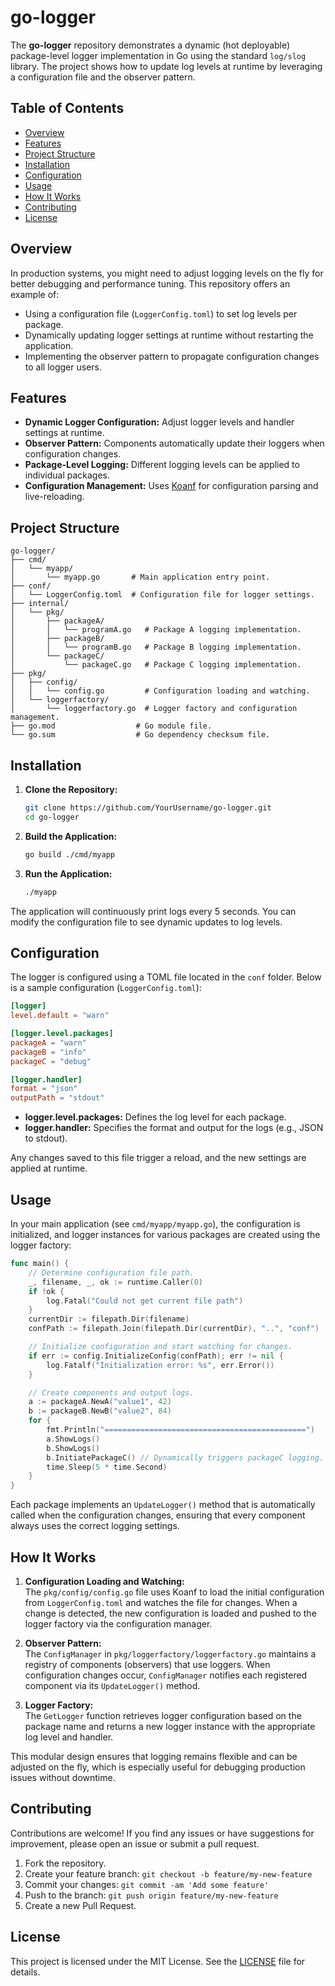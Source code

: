 
# go-logger

The **go-logger** repository demonstrates a dynamic (hot deployable) package-level logger implementation in Go using the standard `log/slog` library. The project shows how to update log levels at runtime by leveraging a configuration file and the observer pattern.

## Table of Contents

- [Overview](#overview)
- [Features](#features)
- [Project Structure](#project-structure)
- [Installation](#installation)
- [Configuration](#configuration)
- [Usage](#usage)
- [How It Works](#how-it-works)
- [Contributing](#contributing)
- [License](#license)

## Overview

In production systems, you might need to adjust logging levels on the fly for better debugging and performance tuning. This repository offers an example of:
- Using a configuration file (`LoggerConfig.toml`) to set log levels per package.
- Dynamically updating logger settings at runtime without restarting the application.
- Implementing the observer pattern to propagate configuration changes to all logger users.

## Features

- **Dynamic Logger Configuration:** Adjust logger levels and handler settings at runtime.
- **Observer Pattern:** Components automatically update their loggers when configuration changes.
- **Package-Level Logging:** Different logging levels can be applied to individual packages.
- **Configuration Management:** Uses [Koanf](https://github.com/knadh/koanf) for configuration parsing and live-reloading.

## Project Structure

```plaintext
go-logger/
├── cmd/
│   └── myapp/
│       └── myapp.go       # Main application entry point.
├── conf/
│   └── LoggerConfig.toml  # Configuration file for logger settings.
├── internal/
│   └── pkg/
│       ├── packageA/
│       │   └── programA.go   # Package A logging implementation.
│       ├── packageB/
│       │   └── programB.go   # Package B logging implementation.
│       └── packageC/
│           └── packageC.go   # Package C logging implementation.
├── pkg/
│   ├── config/
│   │   └── config.go         # Configuration loading and watching.
│   └── loggerfactory/
│       └── loggerfactory.go  # Logger factory and configuration management.
├── go.mod                  # Go module file.
└── go.sum                  # Go dependency checksum file.
```

## Installation

1. **Clone the Repository:**

   ```bash
   git clone https://github.com/YourUsername/go-logger.git
   cd go-logger
   ```

2. **Build the Application:**

   ```bash
   go build ./cmd/myapp
   ```

3. **Run the Application:**

   ```bash
   ./myapp
   ```

The application will continuously print logs every 5 seconds. You can modify the configuration file to see dynamic updates to log levels.

## Configuration

The logger is configured using a TOML file located in the `conf` folder. Below is a sample configuration (`LoggerConfig.toml`):

```toml
[logger]
level.default = "warn"

[logger.level.packages]
packageA = "warn"
packageB = "info"
packageC = "debug"

[logger.handler]
format = "json"
outputPath = "stdout"
```

- **logger.level.packages:** Defines the log level for each package.
- **logger.handler:** Specifies the format and output for the logs (e.g., JSON to stdout).

Any changes saved to this file trigger a reload, and the new settings are applied at runtime.

## Usage

In your main application (see `cmd/myapp/myapp.go`), the configuration is initialized, and logger instances for various packages are created using the logger factory:

```go
func main() {
    // Determine configuration file path.
    _, filename, _, ok := runtime.Caller(0)
    if !ok {
        log.Fatal("Could not get current file path")
    }
    currentDir := filepath.Dir(filename)
    confPath := filepath.Join(filepath.Dir(currentDir), "..", "conf")

    // Initialize configuration and start watching for changes.
    if err := config.InitializeConfig(confPath); err != nil {
        log.Fatalf("Initialization error: %s", err.Error())
    }

    // Create components and output logs.
    a := packageA.NewA("value1", 42)
    b := packageB.NewB("value2", 84)
    for {
        fmt.Println("=============================================")
        a.ShowLogs()
        b.ShowLogs()
        b.InitiatePackageC() // Dynamically triggers packageC logging.
        time.Sleep(5 * time.Second)
    }
}
```

Each package implements an `UpdateLogger()` method that is automatically called when the configuration changes, ensuring that every component always uses the correct logging settings.

## How It Works

1. **Configuration Loading and Watching:**  
   The `pkg/config/config.go` file uses Koanf to load the initial configuration from `LoggerConfig.toml` and watches the file for changes. When a change is detected, the new configuration is loaded and pushed to the logger factory via the configuration manager.

2. **Observer Pattern:**  
   The `ConfigManager` in `pkg/loggerfactory/loggerfactory.go` maintains a registry of components (observers) that use loggers. When configuration changes occur, `ConfigManager` notifies each registered component via its `UpdateLogger()` method.

3. **Logger Factory:**  
   The `GetLogger` function retrieves logger configuration based on the package name and returns a new logger instance with the appropriate log level and handler.

This modular design ensures that logging remains flexible and can be adjusted on the fly, which is especially useful for debugging production issues without downtime.

## Contributing

Contributions are welcome! If you find any issues or have suggestions for improvement, please open an issue or submit a pull request.

1. Fork the repository.
2. Create your feature branch: `git checkout -b feature/my-new-feature`
3. Commit your changes: `git commit -am 'Add some feature'`
4. Push to the branch: `git push origin feature/my-new-feature`
5. Create a new Pull Request.

## License

This project is licensed under the MIT License. See the [LICENSE](LICENSE) file for details.

